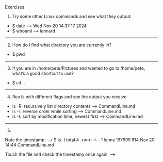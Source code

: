 Exercises
1. Try some other Linux commands and see what they output:
 - $ date --> Wed Nov 20 14:37:17     2024
 - $ whoami --> lennard

---

2. How do I find what directory you are currently in?
 - $ pwd

---

3. If you are in /home/pete/Pictures and wanted to go to /home/pete, what’s a good shortcut to use?
 - $ cd ..

---

4. Run ls with different flags and see the output you receive.
 - ls -R: recursively list directory contents --> CommandLine.md
 - ls -r: reverse order while sorting --> CommandLine.md
 - ls -t: sort by modification time, newest first --> CommandLine.md

---

5. 
Note the timestamp:
 --> $ ls -l
       total 4
       -rw-r--r-- 1 lenna 197609 614 Nov 20 14:44 CommandLine.md

Touch the file and check the timestamp once again:
--> 
